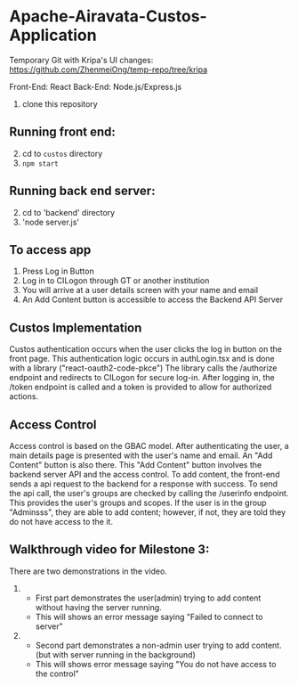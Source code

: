 # Apache-Airavata-Custos-Application
Temporary Git with Kripa's UI changes: https://github.com/ZhenmeiOng/temp-repo/tree/kripa

Front-End: React
Back-End: Node.js/Express.js

1. clone this repository

## Running front end:
2. cd to `custos` directory
3. `npm start`

## Running back end server:
2. cd to 'backend' directory
3. 'node server.js'

## To access app
1. Press Log in Button
2. Log in to CILogon through GT or another institution
3. You will arrive at a user details screen with your name and email
4. An Add Content button is accessible to access the Backend API Server

## Custos Implementation
Custos authentication occurs when the user clicks the log in button on the front page.
This authentication logic occurs in authLogin.tsx and is done with a library ("react-oauth2-code-pkce")
The library calls the /authorize endpoint and redirects to CILogon for secure log-in.
After logging in, the /token endpoint is called and a token is provided to allow for authorized actions.

## Access Control
Access control is based on the GBAC model. After authenticating the user, a main details page is presented
with the user's name and email. An "Add Content" button is also there. This "Add Content" button involves
the backend server API and the access control. To add content, the front-end sends a api request to the backend
for a response with success. To send the api call, the user's groups are checked by calling the /userinfo
endpoint. This provides the user's groups and scopes. If the user is in the group "Adminsss", they are able to
add content; however, if not, they are told they do not have access to the it.

## Walkthrough video for Milestone 3:
There are two demonstrations in the video.
1. - First part demonstrates the user(admin) trying to add content without having the server running.
   - This will shows an error message saying "Failed to connect to server"

2. - Second part demonstrates a non-admin user trying to add content. (but with server running in the background)
   - This will shows error message saying "You do not have access to the control"

